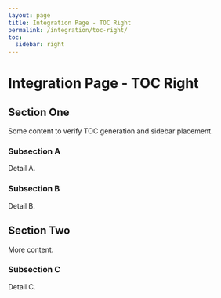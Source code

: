 ```yaml
---
layout: page
title: Integration Page - TOC Right
permalink: /integration/toc-right/
toc:
  sidebar: right
---
```


# Integration Page - TOC Right

## Section One

Some content to verify TOC generation and sidebar placement.

### Subsection A

Detail A.

### Subsection B

Detail B.

## Section Two

More content.

### Subsection C

Detail C.
